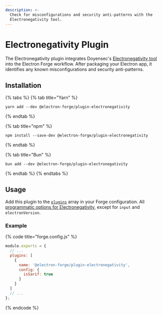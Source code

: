 ```yaml
---
description: >-
  Check for misconfigurations and security anti-patterns with the
  Electronegativity tool.
---
```


# Electronegativity Plugin

The Electronegativity plugin integrates Doyensec's [Electronegativity tool](https://github.com/doyensec/electronegativity#electronegativity) into the Electron Forge workflow. After packaging your Electron app, it identifies any known misconfigurations and security anti-patterns.

## Installation

{% tabs %}
{% tab title="Yarn" %}
```shell
yarn add --dev @electron-forge/plugin-electronegativity
```
{% endtab %}

{% tab title="npm" %}
```shell
npm install --save-dev @electron-forge/plugin-electronegativity
```
{% endtab %}

{% tab title="Bun" %}
```shell
bun add --dev @electron-forge/plugin-electronegativity
```
{% endtab %}
{% endtabs %}

## Usage

Add this plugin to the [`plugins`](../configuration.md#plugins) array in your Forge configuration. All [programmatic options for Electronegativity](https://github.com/doyensec/electronegativity#programmatically), except for `input` and `electronVersion`.

### Example

{% code title="forge.config.js" %}
```javascript
module.exports = {
  // ...
  plugins: [
    {
      name: '@electron-forge/plugin-electronegativity',
      config: {
        isSarif: true
      }
    }
  ]
  // ...
};
```
{% endcode %}
